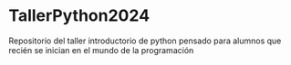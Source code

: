 # TallerPython2024
Repositorio del taller introductorio de python pensado para alumnos que recién se inician en el mundo de la programación

